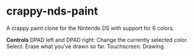 # crappy-nds-paint

A crappy paint clone for the Nintendo DS with support for 6 colors.

**Controls**
DPAD left and DPAD right: Change the currently selected color.
Select: Erase what you've drawn so far.
Touchscreen: Drawing.
